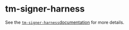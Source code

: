 # tm-signer-harness

See the [`tm-signer-harness`documentation](https://github.com/tendermint/tendermint/blob/main/docs/tools/remote-signer-validation.md)
for more details.
